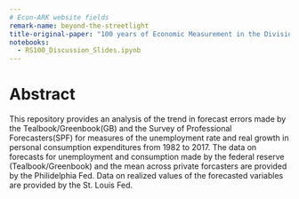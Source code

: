 ```yaml
---
# Econ-ARK website fields
remark-name: beyond-the-streetlight
title-original-paper: "100 years of Economic Measurement in the Division of Research & Statistics: Beyond the streetlight"
notebooks:
  - RS100_Discussion_Slides.ipynb
---
```


# Abstract

This repository provides an analysis of the trend in forecast errors made by the Tealbook/Greenbook(GB) and the Survey of Professional Forecasters(SPF) for measures of the unemployment rate and real growth in personal consumption expenditures from 1982 to 2017. The data on forecasts for unemployment and consumption made by the federal reserve (Tealbook/Greenbook) and the mean across private forcasters are provided by the Philidelphia Fed. Data on realized values of the forecasted variables are provided by the St. Louis Fed. 
